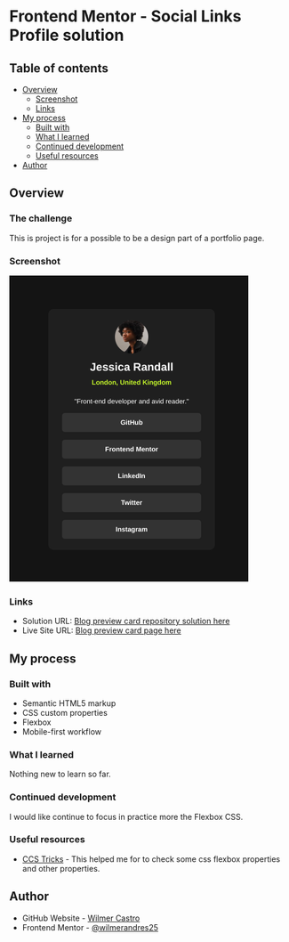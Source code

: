 # Frontend Mentor - Social Links Profile solution
## Table of contents

- [Overview](#overview)
  - [Screenshot](#screenshot)
  - [Links](#links)
- [My process](#my-process)
  - [Built with](#built-with)
  - [What I learned](#what-i-learned)
  - [Continued development](#continued-development)
  - [Useful resources](#useful-resources)
- [Author](#author)

## Overview

### The challenge

This is project is for a possible to be a design part of a portfolio page.

### Screenshot

![Social Links Profile](/design/solution.png)

### Links

- Solution URL: [Blog preview card repository solution here](https://github.com/wilmerandres25/social-links-profile)
- Live Site URL: [Blog preview card page here](https://wilmerandres25.github.io/social-links-profile/)

## My process

### Built with

- Semantic HTML5 markup
- CSS custom properties
- Flexbox
- Mobile-first workflow

### What I learned

Nothing new to learn so far.

### Continued development

I would like continue to focus in practice more the Flexbox CSS. 

### Useful resources

- [CCS Tricks](https://css-tricks.com/) - This helped me for to check some css flexbox properties and other properties.

## Author

- GitHub Website - [Wilmer Castro](https://github.com/wilmerandres25)
- Frontend Mentor - [@wilmerandres25](https://www.frontendmentor.io/profile/wilmerandres25)
